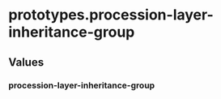 # prototypes.procession-layer-inheritance-group

## Values

### procession-layer-inheritance-group

